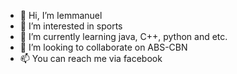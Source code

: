 - 👋 Hi, I’m Iemmanuel
- 👀 I’m interested in sports
- 🌱 I’m currently learning java, C++, python and etc.
- 💞️ I’m looking to collaborate on ABS-CBN
- 📫 You can reach me via facebook

<!---
Kribope/Kribope is a ✨ special ✨ repository because its `README.md` (this file) appears on your GitHub profile.
You can click the Preview link to take a look at your changes.
--->
